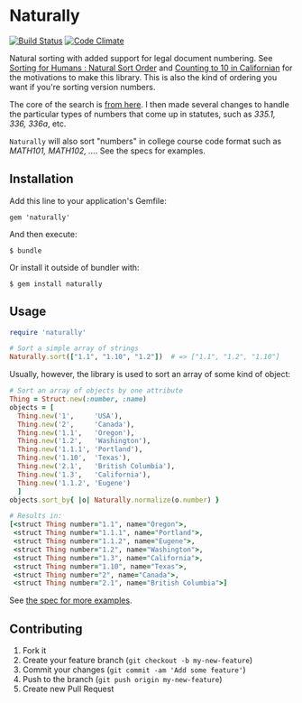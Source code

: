 # Naturally
[![Build Status](https://travis-ci.org/dogweather/naturally.png)](https://travis-ci.org/dogweather/naturally) [![Code Climate](https://codeclimate.com/github/dogweather/naturally.png)](https://codeclimate.com/github/dogweather/naturally)

Natural sorting with added support for legal document numbering.
See [Sorting for Humans : Natural Sort Order](http://www.codinghorror.com/blog/2007/12/sorting-for-humans-natural-sort-order.html) and [Counting to 10 in Californian](http://www.weblaws.org/blog/2012/08/counting-from-1-to-10-in-californian/)
for the motivations to make this library. This is also the kind of ordering you want if you're sorting version numbers.

The core of the search is [from here](https://github.com/ahoward/version_sorter). I then made
several changes to handle the particular types of numbers that come up in statutes, such
as *335.1, 336, 336a*, etc.

`Naturally` will also sort "numbers" in college course code format such as
*MATH101, MATH102, ...*. See the specs for examples.


## Installation

Add this line to your application's Gemfile:

    gem 'naturally'

And then execute:

    $ bundle

Or install it outside of bundler with:

    $ gem install naturally


## Usage

```Ruby
require 'naturally'

# Sort a simple array of strings
Naturally.sort(["1.1", "1.10", "1.2"])  # => ["1.1", "1.2", "1.10"]
```

Usually, however, the library is used to sort an array of some kind of
object:


```Ruby
# Sort an array of objects by one attribute
Thing = Struct.new(:number, :name)
objects = [
  Thing.new('1',     'USA'),
  Thing.new('2',     'Canada'),
  Thing.new('1.1',   'Oregon'),
  Thing.new('1.2',   'Washington'),
  Thing.new('1.1.1', 'Portland'),
  Thing.new('1.10',  'Texas'),
  Thing.new('2.1',   'British Columbia'),
  Thing.new('1.3',   'California'),
  Thing.new('1.1.2', 'Eugene')
  ]
objects.sort_by{ |o| Naturally.normalize(o.number) }

# Results in:
[<struct Thing number="1.1", name="Oregon">,
 <struct Thing number="1.1.1", name="Portland">,
 <struct Thing number="1.1.2", name="Eugene">,
 <struct Thing number="1.2", name="Washington">,
 <struct Thing number="1.3", name="California">,
 <struct Thing number="1.10", name="Texas">,
 <struct Thing number="2", name="Canada">,
 <struct Thing number="2.1", name="British Columbia">]
```

See [the spec for more examples](https://github.com/dogweather/naturally/blob/master/spec/naturally_spec.rb).


## Contributing

1. Fork it
2. Create your feature branch (`git checkout -b my-new-feature`)
3. Commit your changes (`git commit -am 'Add some feature'`)
4. Push to the branch (`git push origin my-new-feature`)
5. Create new Pull Request
